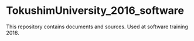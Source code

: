 # TokushimUniversity_2016_software
This repository contains documents and sources. Used at software training 2016.
